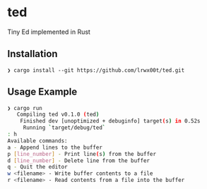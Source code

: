 # ted
Tiny Ed implemented in Rust

## Installation

```
❯ cargo install --git https://github.com/lrwx00t/ted.git
```

## Usage Example

```bash
❯ cargo run
   Compiling ted v0.1.0 (ted)
    Finished dev [unoptimized + debuginfo] target(s) in 0.52s
     Running `target/debug/ted`
: h
Available commands:
a - Append lines to the buffer
p [line_number] - Print line(s) from the buffer
d [line_number] - Delete line from the buffer
q - Quit the editor
w <filename> - Write buffer contents to a file
r <filename> - Read contents from a file into the buffer
```
